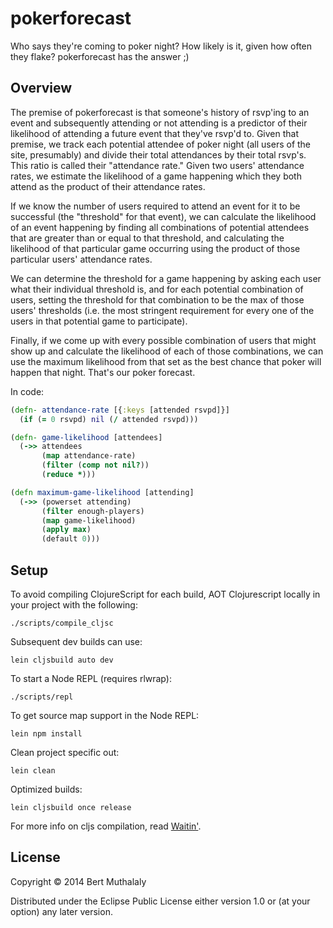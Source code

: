 # pokerforecast

Who says they're coming to poker night? How likely is it, given how often they
flake? pokerforecast has the answer ;)

## Overview

The premise of pokerforecast is that someone's history of rsvp'ing to an event
and subsequently attending or not attending is a predictor of their likelihood
of attending a future event that they've rsvp'd to. Given that premise, we
track each potential attendee of poker night (all users of the site,
presumably) and divide their total attendances by their total rsvp's.  This
ratio is called their "attendance rate." Given two users' attendance rates, we
estimate the likelihood of a game happening which they both attend as the
product of their attendance rates. 

If we know the number of users required to attend an event for it to be
successful (the "threshold" for that event), we can calculate the likelihood of
an event happening by finding all combinations of potential attendees that are
greater than or equal to that threshold, and calculating the likelihood of that
particular game occurring using the product of those particular users'
attendance rates. 

We can determine the threshold for a game happening by asking each user what
their individual threshold is, and for each potential combination of users,
setting the threshold for that combination to be the max of those users'
thresholds (i.e. the most stringent requirement for every one of the users in
that potential game to participate). 

Finally, if we come up with every possible combination of users that might show
up and calculate the likelihood of each of those combinations, we can use the
maximum likelihood from that set as the best chance that poker will happen that
night. That's our poker forecast.

In code:

```clojure
(defn- attendance-rate [{:keys [attended rsvpd]}]
  (if (= 0 rsvpd) nil (/ attended rsvpd)))

(defn- game-likelihood [attendees]
  (->> attendees
       (map attendance-rate)
       (filter (comp not nil?))
       (reduce *)))

(defn maximum-game-likelihood [attending]
  (->> (powerset attending)
       (filter enough-players)
       (map game-likelihood)
       (apply max)
       (default 0)))
```

## Setup

To avoid compiling ClojureScript for each build, AOT Clojurescript locally in your project with the following:

    ./scripts/compile_cljsc

Subsequent dev builds can use:

    lein cljsbuild auto dev

To start a Node REPL (requires rlwrap):

    ./scripts/repl

To get source map support in the Node REPL:

    lein npm install

Clean project specific out:

    lein clean
     
Optimized builds:

    lein cljsbuild once release     

For more info on cljs compilation, read [Waitin'](http://swannodette.github.io/2014/12/22/waitin/).

## License

Copyright © 2014 Bert Muthalaly

Distributed under the Eclipse Public License either version 1.0 or (at your option) any later version.
